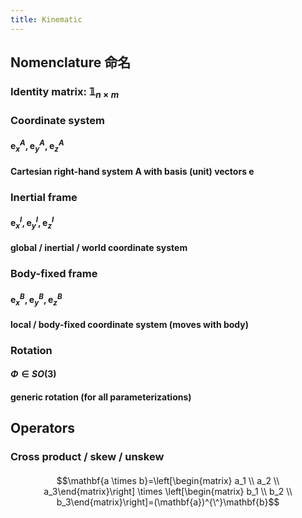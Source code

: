 ```yaml
---
title: Kinematic
---
```


## Nomenclature 命名
### Identity matrix: $\mathbb{1}_{n\times m}$
### Coordinate system
#### $\mathbf{e}_x^A, \mathbf{e}_y^A, \mathbf{e}_z^A$
#### Cartesian right-hand system A with basis (unit) vectors $\mathbf{e}$
### Inertial frame
#### $\mathbf{e}_x^I, \mathbf{e}_y^I, \mathbf{e}_z^I$
#### global / inertial / world coordinate system
### Body-fixed frame
#### $\mathbf{e}_x^B, \mathbf{e}_y^B, \mathbf{e}_z^B$
#### local / body-fixed coordinate system (moves with body)
### Rotation
#### $\Phi \in{SO(3)}$
#### generic rotation (for all parameterizations)
## Operators
### Cross product / skew / unskew
####
$$\mathbf{a \times b}=\left[\begin{matrix} a_1 \\ a_2 \\ a_3\end{matrix}\right] \times \left[\begin{matrix} b_1 \\ b_2 \\ b_3\end{matrix}\right]=(\mathbf{a})^{\^}\mathbf{b}$$
####
